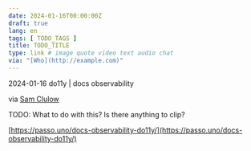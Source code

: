 ```yaml
---
date: 2024-01-16T00:00:00Z
draft: true
lang: en
tags: [ TODO_TAGS ]
title: TODO_TITLE
type: link # image quote video text audio chat
via: "[Who](http://example.com)"
---
```



2024-01-16 do11y | docs observability 

via [Sam Clulow](https://springernature.slack.com/archives/C03FNN9R7SL/p1704716300011129)

TODO: What to do with this? Is there anything to clip?

[https://passo.uno/docs-observability-do11y/](https://passo.uno/docs-observability-do11y/)

